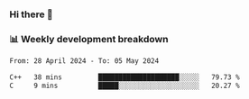 ### Hi there 👋

### 📊 Weekly development breakdown
<!--START_SECTION:waka-->

```txt
From: 28 April 2024 - To: 05 May 2024

C++   38 mins         ████████████████████░░░░░   79.73 %
C     9 mins          █████░░░░░░░░░░░░░░░░░░░░   20.27 %
```

<!--END_SECTION:waka-->
